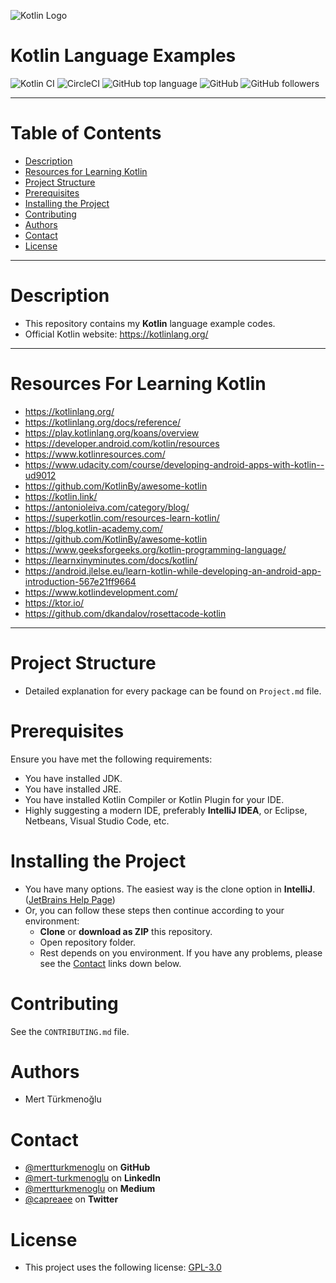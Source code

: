 ![Kotlin Logo](https://upload.wikimedia.org/wikipedia/commons/b/b5/Kotlin-logo.png)  
# Kotlin Language Examples
![Kotlin CI](https://github.com/mertturkmenoglu/kotlin-examples/workflows/Kotlin%20CI/badge.svg?branch=master) ![CircleCI](https://img.shields.io/circleci/build/github/mertturkmenoglu/kotlin-examples?label=Circle%20CI%20Build) ![GitHub top language](https://img.shields.io/github/languages/top/mertturkmenoglu/kotlin.svg?logo=Kotlin) ![GitHub](https://img.shields.io/github/license/mertturkmenoglu/kotlin.svg) ![GitHub followers](https://img.shields.io/github/followers/mertturkmenoglu.svg?style=social)
***
# Table of Contents
* [Description](#Description)
* [Resources for Learning Kotlin](#resources-for-learning-kotlin)
* [Project Structure](#project-structure)
* [Prerequisites](#Prerequisites)
* [Installing the Project](#installing-the-project)
* [Contributing](#Contributing)
* [Authors](#Authors)
* [Contact](#Contact)
* [License](#License)
***
# Description
* This repository contains my **Kotlin** language example codes.
* Official Kotlin website: https://kotlinlang.org/
***
# Resources For Learning Kotlin
* https://kotlinlang.org/
* https://kotlinlang.org/docs/reference/
* https://play.kotlinlang.org/koans/overview
* https://developer.android.com/kotlin/resources
* https://www.kotlinresources.com/
* https://www.udacity.com/course/developing-android-apps-with-kotlin--ud9012
* https://github.com/KotlinBy/awesome-kotlin
* https://kotlin.link/
* https://antonioleiva.com/category/blog/
* https://superkotlin.com/resources-learn-kotlin/
* https://blog.kotlin-academy.com/
* https://github.com/KotlinBy/awesome-kotlin
* https://www.geeksforgeeks.org/kotlin-programming-language/
* https://learnxinyminutes.com/docs/kotlin/
* https://android.jlelse.eu/learn-kotlin-while-developing-an-android-app-introduction-567e21ff9664
* https://www.kotlindevelopment.com/
* https://ktor.io/
* https://github.com/dkandalov/rosettacode-kotlin 
***
# Project Structure
* Detailed explanation for every package can be found on `Project.md` file.
# Prerequisites
Ensure you have met the following requirements:
* You have installed JDK.
* You have installed JRE.
* You have installed Kotlin Compiler or Kotlin Plugin for your IDE.
* Highly suggesting a modern IDE, preferably **IntelliJ IDEA**, or Eclipse, Netbeans, Visual Studio Code, etc.
# Installing the Project
* You have many options. The easiest way is the clone option in **IntelliJ**.([JetBrains Help Page](https://www.jetbrains.com/help/idea/manage-projects-hosted-on-github.html))
* Or, you can follow these steps then continue according to your environment:
    *  **Clone** or **download as ZIP** this repository.
    * Open repository folder.
    * Rest depends on you environment. If you have any problems, please see the [Contact](#Contact) links down below.
# Contributing
See the `CONTRIBUTING.md` file.
# Authors
* Mert Türkmenoğlu
# Contact
* [@mertturkmenoglu](https://github.com/mertturkmenoglu) on **GitHub**
* [@mert-turkmenoglu](https://www.linkedin.com/in/mert-turkmenoglu/) on **LinkedIn**
* [@mertturkmenoglu](https://medium.com/@mertturkmenoglu) on **Medium**
* [@capreaee](https://twitter.com/capreaee) on **Twitter**
# License
* This project uses the following license: [GPL-3.0](https://www.gnu.org/licenses/gpl-3.0.en.html)


[original source]: https://kotlinlang.org/
